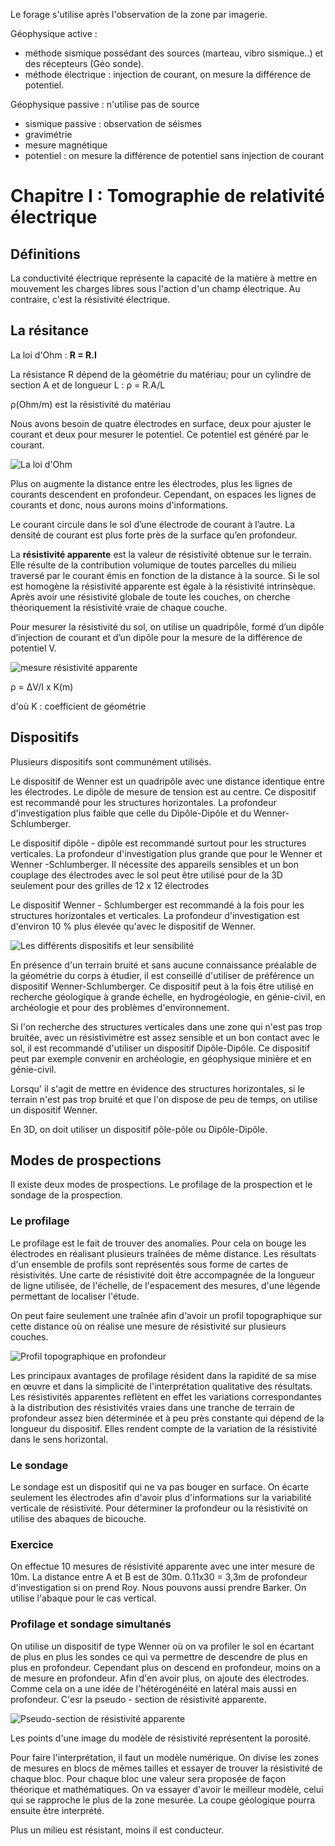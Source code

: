 Le forage s'utilise après l'observation de la zone par imagerie.

Géophysique active :

- méthode sismique possédant des sources (marteau, vibro sismique..) et des récepteurs (Géo sonde).
- méthode électrique : injection de courant, on mesure la différence de potentiel.

Géophysique passive : n'utilise pas de source

- sismique passive : observation de séismes
- gravimétrie
- mesure magnétique
- potentiel : on mesure la différence de potentiel sans injection de courant

# Chapitre I : Tomographie de relativité électrique 

## Définitions

La conductivité électrique représente la capacité de la matière à mettre en mouvement les charges libres sous l'action d'un champ électrique. Au contraire, c'est la résistivité électrique.

## La résitance 

La loi d'Ohm : **R = R.I**

La résistance R dépend de la géométrie du matériau; pour un cylindre de section A et de longueur L : ρ = R.A/L

ρ(Ohm/m) est la résistivité du matériau 

Nous avons besoin de quatre électrodes en surface, deux pour ajuster le courant et deux pour mesurer le potentiel. Ce potentiel est généré par le courant.

![La loi d'Ohm](Images/courant.PNG)

Plus on augmente la distance entre les électrodes, plus les lignes de courants descendent en profondeur. Cependant, on espaces les lignes de courants et donc, nous aurons moins d'informations.

Le courant circule dans le sol d’une électrode de courant à l’autre. La densité de courant est plus forte près de la surface qu’en profondeur.

La **résistivité apparente** est la valeur de résistivité obtenue sur le terrain. Elle résulte de la contribution volumique de toutes parcelles du milieu traversé par le courant émis en fonction de la distance à la source. Si le sol est homogène la résistivité apparente est égale à la résistivité intrinsèque. Après avoir une résistivité globale de toute les couches, on cherche théoriquement la résistivité vraie de chaque couche.

Pour mesurer la résistivité du sol, on utilise un quadripôle, formé d’un dipôle d’injection de courant et d’un dipôle pour la mesure de la différence de potentiel V.

![mesure résistivité apparente](Images/ligne.PNG)

ρ = ΔV/I x K(m)

d'où K : coefficient de géométrie 

## Dispositifs

Plusieurs dispositifs sont communément utilisés.

Le dispositif de Wenner est un quadripôle avec une distance identique entre les électrodes. Le dipôle de mesure de tension est au centre. Ce dispositif est recommandé pour les structures horizontales. La profondeur d'investigation plus faible que celle du Dipôle-Dipôle et du Wenner-Schlumberger.  
 

Le dispositif dipôle - dipôle est recommandé surtout pour les structures verticales. La profondeur d'investigation plus grande que pour le Wenner et Wenner -Schlumberger. Il nécessite des appareils sensibles et un bon couplage des électrodes avec le sol peut être utilisé pour de la 3D seulement pour des grilles de 12 x 12 électrodes 

Le dispositif Wenner - Schlumberger est recommandé à la fois pour les structures horizontales et verticales. La profondeur d'investigation est d'environ 10 % plus élevée qu'avec le dispositif de Wenner.

![Les différents dispositifs et leur sensibilité](Images/dispositifs.PNG)

En présence d'un terrain bruité et sans aucune connaissance préalable de la géométrie du corps à étudier, il est conseillé d'utiliser de préférence un dispositif Wenner-Schlumberger. Ce dispositif peut à la fois être utilisé en recherche géologique à grande échelle, en hydrogéologie, en génie-civil, en archéologie et pour des problèmes d'environnement. 

Si l'on recherche des structures verticales dans une zone qui n'est pas trop bruitée, avec un résistivimètre est assez sensible et un bon contact avec le sol, il est recommandé d'utiliser un dispositif Dipôle-Dipôle. Ce dispositif peut par exemple convenir en archéologie, en géophysique minière et en génie-civil.

Lorsqu' il s'agit de mettre en évidence des structures horizontales, si le terrain n'est pas trop bruité et que l'on dispose de peu de temps, on utilise un dispositif Wenner. 

En 3D, on doit utiliser un dispositif pôle-pôle ou Dipôle-Dipôle. 

## Modes de prospections

Il existe deux modes de prospections. Le profilage de la prospection et le sondage de la prospection.

### Le profilage

Le profilage est le fait de trouver des anomalies. Pour cela on bouge les électrodes en réalisant plusieurs traînées de même distance. Les résultats d'un ensemble de profils sont représentés sous forme de cartes de résistivités. Une carte de résistivité doit être accompagnée de la longueur de ligne utilisée, de l'échelle, de l'espacement des mesures, d'une légende permettant de localiser l'étude.

On peut faire seulement une traînée afin d'avoir un profil topographique sur cette distance où on réalise une mesure de résistivité sur plusieurs couches. 

![Profil topographique en profondeur](Images/profilage2.PNG)

Les principaux avantages de profilage résident dans la rapidité de sa mise en œuvre et dans la simplicité de l'interprétation qualitative des résultats. Les résistivités apparentes reflètent en effet les variations correspondantes à la distribution des résistivités vraies dans une tranche de terrain de profondeur assez bien déterminée et à peu près constante qui dépend de la longueur du dispositif. Elles rendent compte de la variation de la résistivité dans le sens horizontal.

### Le sondage

Le sondage est un dispositif qui ne va pas bouger en surface. On écarte seulement les électrodes afin d'avoir plus d'informations sur la variabilité verticale de résistivité. Pour déterminer la profondeur ou la résistivité on utilise des abaques de bicouche.

### Exercice 

On effectue 10 mesures de résistivité apparente avec une inter mesure de 10m.
La distance entre A et B est de 30m. 0.11x30 = 3,3m de profondeur d'investigation si on prend Roy. Nous pouvons aussi prendre Barker. On utilise l'abaque pour le cas vertical.

### Profilage et sondage simultanés

On utilise un dispositif de type Wenner où on va profiler le sol en écartant de plus en plus les sondes ce qui va permettre de descendre de plus en plus en profondeur. Cependant plus on descend en profondeur, moins on a de mesure en profondeur. Afin d'en avoir plus, on ajoute des électrodes. Comme cela on a une idée de l'hétérogénéité en latéral mais aussi en profondeur. C'esr la pseudo - section de résistivité apparente.

![Pseudo-section de résistivité apparente](Images/pseudosection.PNG)

Les points d'une image du modèle de résistivité représentent la porosité.

Pour faire l'interprétation, il faut un modèle numérique. On divise les zones de mesures en blocs de mêmes tailles et essayer de trouver la résistivité de chaque bloc. Pour chaque bloc une valeur sera proposée de façon théorique et mathématiques. On va essayer d'avoir le meilleur modèle, celui qui se rapproche le plus de la zone mesurée. La coupe géologique pourra ensuite être interprété.

Plus un milieu est résistant, moins il est conducteur.




